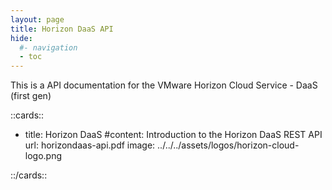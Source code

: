 ```yaml
---
layout: page
title: Horizon DaaS API
hide:
  #- navigation
  - toc
---
```


This is a API documentation for the VMware Horizon Cloud Service - DaaS (first gen)

::cards::

- title: Horizon DaaS
 #content: Introduction to the Horizon DaaS REST API
  url: horizondaas-api.pdf
  image: ../../../assets/logos/horizon-cloud-logo.png

::/cards::

<swagger-ui src="HCS_20_2_swagger.json"/>
